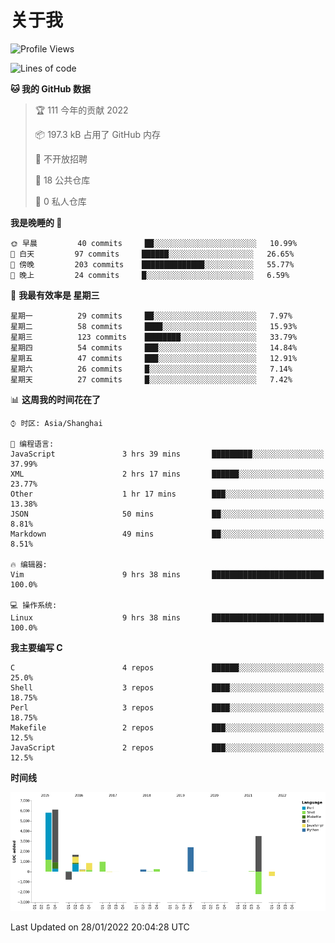 # 关于我

<!--START_SECTION:waka-->
![Profile Views](http://img.shields.io/badge/%E4%B8%AA%E4%BA%BA%E5%B0%81%E9%9D%A2%E8%A7%82%E7%9C%8B%E6%AC%A1%E6%95%B0-5-blue)

![Lines of code](https://img.shields.io/badge/%E4%BB%8E%E3%80%8C%E4%BD%A0%E5%A5%BD%E4%B8%96%E7%95%8C%E3%80%8D%E6%88%91%E5%B7%B2%E7%BB%8F%E5%86%99%E4%BA%86-19%20Thousand%20%E8%A1%8C%E4%BB%A3%E7%A0%81-blue)

**🐱 我的 GitHub 数据** 

> 🏆 111 今年的贡献 2022
 > 
> 📦 197.3 kB 占用了 GitHub 内存 
 > 
> 🚫 不开放招聘
 > 
> 📜 18 公共仓库 
 > 
> 🔑 0 私人仓库  
 > 
**我是晚睡的 🦉** 

```text
🌞 早晨         40 commits     ██░░░░░░░░░░░░░░░░░░░░░░░   10.99% 
🌆 白天         97 commits     ██████░░░░░░░░░░░░░░░░░░░   26.65% 
🌃 傍晚         203 commits    ██████████████░░░░░░░░░░░   55.77% 
🌙 晚上         24 commits     █░░░░░░░░░░░░░░░░░░░░░░░░   6.59%

```
📅 **我最有效率是 星期三** 

```text
星期一          29 commits     ██░░░░░░░░░░░░░░░░░░░░░░░   7.97% 
星期二          58 commits     ████░░░░░░░░░░░░░░░░░░░░░   15.93% 
星期三          123 commits    ████████░░░░░░░░░░░░░░░░░   33.79% 
星期四          54 commits     ███░░░░░░░░░░░░░░░░░░░░░░   14.84% 
星期五          47 commits     ███░░░░░░░░░░░░░░░░░░░░░░   12.91% 
星期六          26 commits     █░░░░░░░░░░░░░░░░░░░░░░░░   7.14% 
星期天          27 commits     █░░░░░░░░░░░░░░░░░░░░░░░░   7.42%

```


📊 **这周我的时间花在了** 

```text
⌚︎ 时区: Asia/Shanghai

💬 编程语言: 
JavaScript               3 hrs 39 mins       █████████░░░░░░░░░░░░░░░░   37.99% 
XML                      2 hrs 17 mins       ██████░░░░░░░░░░░░░░░░░░░   23.77% 
Other                    1 hr 17 mins        ███░░░░░░░░░░░░░░░░░░░░░░   13.38% 
JSON                     50 mins             ██░░░░░░░░░░░░░░░░░░░░░░░   8.81% 
Markdown                 49 mins             ██░░░░░░░░░░░░░░░░░░░░░░░   8.51%

🔥 编辑器: 
Vim                      9 hrs 38 mins       █████████████████████████   100.0%

💻 操作系统: 
Linux                    9 hrs 38 mins       █████████████████████████   100.0%

```

**我主要编写 C** 

```text
C                        4 repos             ██████░░░░░░░░░░░░░░░░░░░   25.0% 
Shell                    3 repos             ████░░░░░░░░░░░░░░░░░░░░░   18.75% 
Perl                     3 repos             ████░░░░░░░░░░░░░░░░░░░░░   18.75% 
Makefile                 2 repos             ███░░░░░░░░░░░░░░░░░░░░░░   12.5% 
JavaScript               2 repos             ███░░░░░░░░░░░░░░░░░░░░░░   12.5%

```


**时间线**

![Chart not found](https://raw.githubusercontent.com/Arondight/Arondight/master/charts/bar_graph.png) 


 Last Updated on 28/01/2022 20:04:28 UTC
<!--END_SECTION:waka-->
